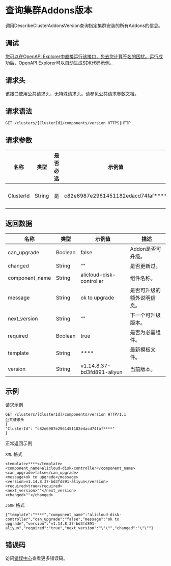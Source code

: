 # 查询集群Addons版本

调用DescribeClusterAddonsVersion查询指定集群安装的所有Addons的信息。

## 调试

[您可以在OpenAPI Explorer中直接运行该接口，免去您计算签名的困扰。运行成功后，OpenAPI Explorer可以自动生成SDK代码示例。](https://api.aliyun.com/#product=CS&api=DescribeClusterAddonsVersion&type=ROA&version=2015-12-15)

## 请求头

该接口使用公共请求头，无特殊请求头。请参见公共请求参数文档。

## 请求语法

```
GET /clusters/[ClusterId]/components/version HTTPS|HTTP
```

## 请求参数

|名称|类型|是否必选|示例值|描述|
|--|--|----|---|--|
|ClusterId|String|是|c82e6987e2961451182edacd74faf\*\*\*\*|集群ID。 |

## 返回数据

|名称|类型|示例值|描述|
|--|--|---|--|
|can\_upgrade|Boolean|false|Addon是否可升级。 |
|changed|String|""|是否更新过。 |
|component\_name|String|alicloud-disk-controller|组件名称。 |
|message|String|ok to upgrade|是否可升级的额外说明信息。 |
|next\_version|String|""|下一个可升级版本。 |
|required|Boolean|true|是否为必需组件。 |
|template|String|\*\*\*\*|最新模板文件。 |
|version|String|v1.14.8.37-bd3fd891-aliyun|当前版本。 |

## 示例

请求示例

```
GET /clusters/[ClusterId]/components/version HTTP/1.1
公共请求头
{
"ClusterId": "c82e6987e2961451182edacd74faf****"
}
```

正常返回示例

`XML` 格式

```
<template>****</template>
<component_name>alicloud-disk-controller</component_name>
<can_upgrade>false</can_upgrade>
<message>ok to upgrade</message>
<version>v1.14.8.37-bd3fd891-aliyun</version>
<required>true</required>
<next_version>""</next_version>
<changed>""</changed>
```

`JSON` 格式

```
{"template":"****","component_name":"alicloud-disk-controller","can_upgrade":"false","message":"ok to upgrade","version":"v1.14.8.37-bd3fd891-aliyun","required":"true","next_version":"\"\"","changed":"\"\""}
```

## 错误码

访问[错误中心](https://error-center.aliyun.com/status/product/CS)查看更多错误码。

